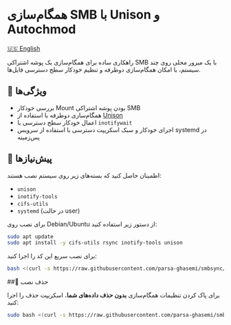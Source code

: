 # همگام‌سازی SMB با Unison و Autochmod

[🇺🇸 English](README.md)

راهکاری ساده برای همگام‌سازی یک پوشه اشتراکی SMB با یک میرور محلی روی چند سیستم، با امکان همگام‌سازی دوطرفه و تنظیم خودکار سطح دسترسی فایل‌ها.

## 🔧 ویژگی‌ها

- بررسی خودکار Mount بودن پوشه اشتراکی SMB
- همگام‌سازی دوطرفه با استفاده از [Unison](https://www.cis.upenn.edu/~bcpierce/unison/)
- اعمال خودکار سطح دسترسی با `inotifywait`
- اجرای خودکار و سبک اسکریپت دسترسی با استفاده از سرویس systemd در پس‌زمینه

## 🧩 پیش‌نیازها

اطمینان حاصل کنید که بسته‌های زیر روی سیستم نصب هستند:

- `unison`
- `inotify-tools`
- `cifs-utils`
- `systemd` (در حالت user)

برای نصب روی Debian/Ubuntu از دستور زیر استفاده کنید:

```bash
sudo apt update
sudo apt install -y cifs-utils rsync inotify-tools unison
```

برای نصب سریع این کد را اجرا کنید:
```bash
bash <(curl -s https://raw.githubusercontent.com/parsa-ghasemi/smbsync/main/install.sh)

```

##🧹 حذف نصب


برای پاک کردن تنظیمات همگام‌سازی **بدون حذف داده‌های شما**، اسکریپت حذف را اجرا کنید:


```bash
sudo bash <(curl -s https://raw.githubusercontent.com/parsa-ghasemi/smbsync/main/uninstall.sh)
```
